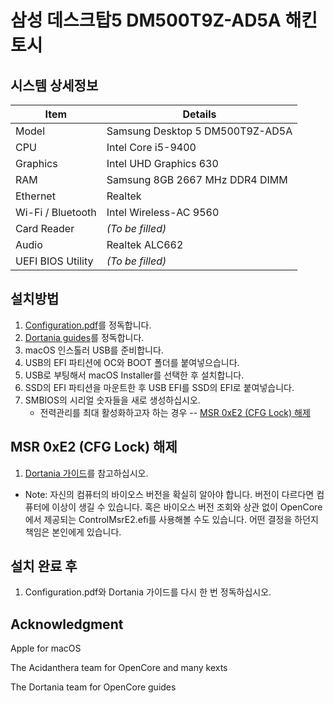 # 삼성 데스크탑5 DM500T9Z-AD5A 해킨토시
 
 ## 시스템 상세정보

 | Item | Details |
 | - | - |
 | Model | Samsung Desktop 5 DM500T9Z-AD5A |
 | CPU | Intel Core i5-9400 |
 | Graphics | Intel UHD Graphics 630 |
 | RAM | Samsung 8GB 2667 MHz DDR4 DIMM |
 | Ethernet | Realtek  |
 | Wi-Fi / Bluetooth | Intel Wireless-AC 9560 |
 | Card Reader | *(To be filled)* |
 | Audio | Realtek ALC662 |
 | UEFI BIOS Utility | *(To be filled)* |

 ## 설치방법

 1. [Configuration.pdf](https://github.com/acidanthera/OpenCorePkg/blob/master/Docs/Configuration.pdf)를 정독합니다.
 2. [Dortania guides](https://dortania.github.io/getting-started/)를 정독합니다.
 3. macOS 인스톨러 USB를 준비합니다.
 4. USB의 EFI 파티션에 OC와 BOOT 폴더를 붙여넣으습니다.
 5. USB로 부팅해서 macOS Installer를 선택한 후 설치합니다.
 6. SSD의 EFI 파티션을 마운트한 후 USB EFI를 SSD의 EFI로 붙여넣습니다.
 7. SMBIOS의 시리얼 숫자들을 새로 생성하십시오.
     - 전력관리를 최대 활성화하고자 하는 경우 -- [MSR 0xE2 (CFG Lock) 해제](#mrs-0xe2-cfg-lock-해제)

 ## MSR 0xE2 (CFG Lock) 해제

 1. [Dortania 가이드](https://dortania.github.io/OpenCore-Post-Install/misc/msr-lock.html)를 참고하십시오.
 - Note: 자신의 컴퓨터의 바이오스 버전을 확실히 알아야 합니다. 버전이 다르다면 컴퓨터에 이상이 생길 수 있습니다. 혹은 바이오스 버전 조회와 상관 없이 OpenCore에서 제공되는 ControlMsrE2.efi를 사용해볼 수도 있습니다. 어떤 결정을 하던지 책임은 본인에게 있습니다.

 ## 설치 완료 후
  
  1. Configuration.pdf와 Dortania 가이드를 다시 한 번 정독하십시오.

 ## Acknowledgment

 Apple for macOS

 The Acidanthera team for OpenCore and many kexts

 The Dortania team for OpenCore guides
